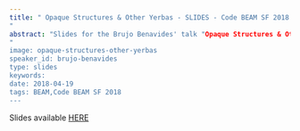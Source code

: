 ```yaml
---
title: " Opaque Structures & Other Yerbas - SLIDES - Code BEAM SF 2018
"
abstract: "Slides for the Brujo Benavides' talk "Opaque Structures & Other Yerbas" - Code BEAM SF 2018
"
image: opaque-structures-other-yerbas
speaker_id: brujo-benavides
type: slides
keywords: 
date: 2018-04-19
tags: BEAM,Code BEAM SF 2018
---
```

Slides available <a href="http://s3.amazonaws.com/erlang-conferences-production/media/files/000/000/882/original/Brujo_Benavides_-_Opaque_Structures___Other_Yerbas.pdf?1524156535" target="_blank">HERE</a>
